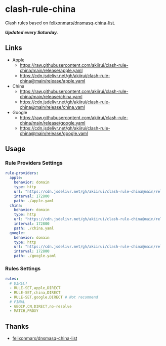 # clash-rule-china

Clash rules based on [felixonmars/dnsmasq-china-list][links-felix-list].

_**Updated every Saturday.**_

## Links

- Apple
  - https://raw.githubusercontent.com/akiirui/clash-rule-china/main/release/apple.yaml
  - https://cdn.jsdelivr.net/gh/akiirui/clash-rule-china@main/release/apple.yaml
- China
  - https://raw.githubusercontent.com/akiirui/clash-rule-china/main/release/china.yaml
  - https://cdn.jsdelivr.net/gh/akiirui/clash-rule-china@main/release/china.yaml
- Google
  - https://raw.githubusercontent.com/akiirui/clash-rule-china/main/release/google.yaml
  - https://cdn.jsdelivr.net/gh/akiirui/clash-rule-china@main/release/google.yaml

## Usage

### Rule Providers Settings

```yaml
rule-providers:
  apple:
    behavior: domain
    type: http
    url: "https://cdn.jsdelivr.net/gh/akiirui/clash-rule-china@main/release/apple.yaml"
    interval: 172800
    path: ./apple.yaml
  china:
    behavior: domain
    type: http
    url: "https://cdn.jsdelivr.net/gh/akiirui/clash-rule-china@main/release/china.yaml"
    interval: 172800
    path: ./china.yaml
  google:
    behavior: domain
    type: http
    url: "https://cdn.jsdelivr.net/gh/akiirui/clash-rule-china@main/release/google.yaml"
    interval: 172800
    path: ./google.yaml
```

### Rules Settings

```yaml
rules:
  # DIRECT
  - RULE-SET,apple,DIRECT
  - RULE-SET,china,DIRECT
  - RULE-SET,google,DIRECT # Not recommend
  # FINAL
  - GEOIP,CN,DIRECT,no-resolve
  - MATCH,PROXY
```

## Thanks

- [felixonmars/dnsmasq-china-list][links-felix-list]

[links-felix-list]: https://github.com/felixonmars/dnsmasq-china-list
